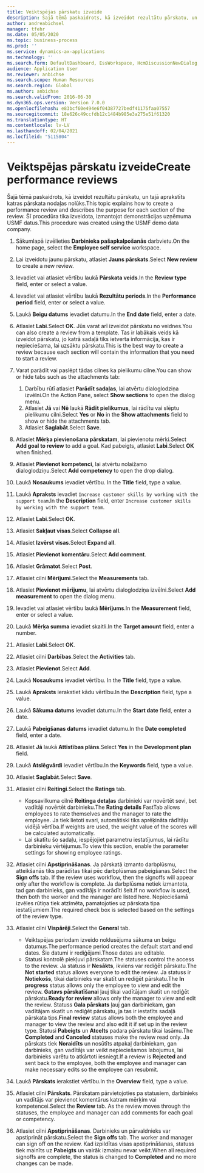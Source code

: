 ```yaml
---
title: Veiktspējas pārskatu izveide
description: Šajā tēmā paskaidrots, kā izveidot rezultātu pārskatu, un tajā aprakstīts katras pārskata nodaļas nolūks.
author: andreabichsel
manager: tfehr
ms.date: 05/05/2020
ms.topic: business-process
ms.prod: ''
ms.service: dynamics-ax-applications
ms.technology: ''
ms.search.form: DefaultDashboard, EssWorkspace, HcmDiscussionNewDialog, HcmDiscussion, HcmDiscussionChangeSettings, HcmDiscussionAddGoalDialog, HcmTopicCreate, HcmMeasurementDetailDialog, HcmPerfJournalAdd, HcmEmployeeDevelopmentWorkspace
audience: Application User
ms.reviewer: anbichse
ms.search.scope: Human Resources
ms.search.region: Global
ms.author: anbichse
ms.search.validFrom: 2016-06-30
ms.dyn365.ops.version: Version 7.0.0
ms.openlocfilehash: e83bcf60e494e6f04387727bedf41175faa07557
ms.sourcegitcommit: 18e626c49ccfdb12c1484b985e3a275e51f61320
ms.translationtype: HT
ms.contentlocale: lv-LV
ms.lasthandoff: 02/04/2021
ms.locfileid: "5115804"
---
```

# <a name="create-performance-reviews"></a><span data-ttu-id="656d2-103">Veiktspējas pārskatu izveide</span><span class="sxs-lookup"><span data-stu-id="656d2-103">Create performance reviews</span></span>


<span data-ttu-id="656d2-104">Šajā tēmā paskaidrots, kā izveidot rezultātu pārskatu, un tajā aprakstīts katras pārskata nodaļas nolūks.</span><span class="sxs-lookup"><span data-stu-id="656d2-104">This topic explains how to create a performance review and describes the purpose for each section of the review.</span></span> <span data-ttu-id="656d2-105">Šī procedūra tika izveidota, izmantojot demonstrācijas uzņēmuma USMF datus.</span><span class="sxs-lookup"><span data-stu-id="656d2-105">This procedure was created using the USMF demo data company.</span></span>

1. <span data-ttu-id="656d2-106">Sākumlapā izvēlieties **Darbinieka pašapkalpošanās** darbvietu.</span><span class="sxs-lookup"><span data-stu-id="656d2-106">On the home page, select the **Employee self service** workspace.</span></span>
2. <span data-ttu-id="656d2-107">Lai izveidotu jaunu pārskatu, atlasiet **Jauns pārskats**.</span><span class="sxs-lookup"><span data-stu-id="656d2-107">Select **New review** to create a new review.</span></span>
3. <span data-ttu-id="656d2-108">Ievadiet vai atlasiet vērtību laukā **Pārskata veids**.</span><span class="sxs-lookup"><span data-stu-id="656d2-108">In the **Review type** field, enter or select a value.</span></span>
4. <span data-ttu-id="656d2-109">Ievadiet vai atlasiet vērtību laukā **Rezultātu periods**.</span><span class="sxs-lookup"><span data-stu-id="656d2-109">In the **Performance period** field, enter or select a value.</span></span>
5. <span data-ttu-id="656d2-110">Laukā **Beigu datums** ievadiet datumu.</span><span class="sxs-lookup"><span data-stu-id="656d2-110">In the **End date** field, enter a date.</span></span>
6. <span data-ttu-id="656d2-111">Atlasiet **Labi**.</span><span class="sxs-lookup"><span data-stu-id="656d2-111">Select **OK**.</span></span> <span data-ttu-id="656d2-112">Jūs varat arī izveidot pārskatu no veidnes.</span><span class="sxs-lookup"><span data-stu-id="656d2-112">You can also create a review from a template.</span></span> <span data-ttu-id="656d2-113">Tas ir labākais veids kā izveidot pārskatu, jo katrā sadaļā tiks ietverta informācija, kas ir nepieciešama, lai uzsāktu pārskatu.</span><span class="sxs-lookup"><span data-stu-id="656d2-113">This is the best way to create a review because each section will contain the information that you need to start a review.</span></span>  
7. <span data-ttu-id="656d2-114">Varat parādīt vai paslēpt tādas cilnes ka pielikumu cilne.</span><span class="sxs-lookup"><span data-stu-id="656d2-114">You can show or hide tabs such as the attachments tab:</span></span>

    1. <span data-ttu-id="656d2-115">Darbību rūtī atlasiet **Parādīt sadaļas**, lai atvērtu dialoglodziņa izvēlni.</span><span class="sxs-lookup"><span data-stu-id="656d2-115">On the Action Pane, select **Show sections** to open the dialog menu.</span></span>
    1. <span data-ttu-id="656d2-116">Atlasiet **Jā** vai **Nē** laukā **Rādīt pielikumus**, lai rādītu vai slēptu pielikumu cilni.</span><span class="sxs-lookup"><span data-stu-id="656d2-116">Select **Yes** or **No** in the **Show attachments** field to show or hide the attachments tab.</span></span>
    1. <span data-ttu-id="656d2-117">Atlasiet **Saglabāt**.</span><span class="sxs-lookup"><span data-stu-id="656d2-117">Select **Save**.</span></span>

8. <span data-ttu-id="656d2-118">Atlasiet **Mērķa pievienošana pārskatam**, lai pievienotu mērķi.</span><span class="sxs-lookup"><span data-stu-id="656d2-118">Select **Add goal to review** to add a goal.</span></span> <span data-ttu-id="656d2-119">Kad pabeigts, atlasiet **Labi**.</span><span class="sxs-lookup"><span data-stu-id="656d2-119">Select **OK** when finished.</span></span>
9. <span data-ttu-id="656d2-120">Atlasiet **Pievienot kompetenci**, lai atvērtu nolaižamo dialoglodziņu.</span><span class="sxs-lookup"><span data-stu-id="656d2-120">Select **Add competency** to open the drop dialog.</span></span>
10. <span data-ttu-id="656d2-121">Laukā **Nosaukums** ievadiet vērtību. </span><span class="sxs-lookup"><span data-stu-id="656d2-121">In the **Title** field, type a value.</span></span>
11. <span data-ttu-id="656d2-122">Laukā **Apraksts** ievadiet `Increase customer skills by working with the support team`.</span><span class="sxs-lookup"><span data-stu-id="656d2-122">In the **Description** field, enter `Increase customer skills by working with the support team`.</span></span>
12. <span data-ttu-id="656d2-123">Atlasiet **Labi**.</span><span class="sxs-lookup"><span data-stu-id="656d2-123">Select **OK**.</span></span>
13. <span data-ttu-id="656d2-124">Atlasiet **Sakļaut visas**.</span><span class="sxs-lookup"><span data-stu-id="656d2-124">Select **Collapse all**.</span></span>
14. <span data-ttu-id="656d2-125">Atlasiet **Izvērst visas**.</span><span class="sxs-lookup"><span data-stu-id="656d2-125">Select **Expand all**.</span></span>
15. <span data-ttu-id="656d2-126">Atlasiet **Pievienot komentāru**.</span><span class="sxs-lookup"><span data-stu-id="656d2-126">Select **Add comment**.</span></span>
16. <span data-ttu-id="656d2-127">Atlasiet **Grāmatot**.</span><span class="sxs-lookup"><span data-stu-id="656d2-127">Select **Post**.</span></span>
17. <span data-ttu-id="656d2-128">Atlasiet cilni **Mērījumi**.</span><span class="sxs-lookup"><span data-stu-id="656d2-128">Select the **Measurements** tab.</span></span>
18. <span data-ttu-id="656d2-129">Atlasiet **Pievienot mērījumu**, lai atvērtu dialoglodziņa izvēlni.</span><span class="sxs-lookup"><span data-stu-id="656d2-129">Select **Add measurement** to open the dialog menu.</span></span>
19. <span data-ttu-id="656d2-130">Ievadiet vai atlasiet vērtību laukā **Mērījums**.</span><span class="sxs-lookup"><span data-stu-id="656d2-130">In the **Measurement** field, enter or select a value.</span></span>
26. <span data-ttu-id="656d2-131">Laukā **Mērķa summa** ievadiet skaitli.</span><span class="sxs-lookup"><span data-stu-id="656d2-131">In the **Target amount** field, enter a number.</span></span>
20. <span data-ttu-id="656d2-132">Atlasiet **Labi**.</span><span class="sxs-lookup"><span data-stu-id="656d2-132">Select **OK**.</span></span>
21. <span data-ttu-id="656d2-133">Atlasiet cilni **Darbības**.</span><span class="sxs-lookup"><span data-stu-id="656d2-133">Select the **Activities** tab.</span></span>
22. <span data-ttu-id="656d2-134">Atlasiet **Pievienot**.</span><span class="sxs-lookup"><span data-stu-id="656d2-134">Select **Add**.</span></span>
23. <span data-ttu-id="656d2-135">Laukā **Nosaukums** ievadiet vērtību. </span><span class="sxs-lookup"><span data-stu-id="656d2-135">In the **Title** field, type a value.</span></span>
24. <span data-ttu-id="656d2-136">Laukā **Apraksts** ierakstiet kādu vērtību.</span><span class="sxs-lookup"><span data-stu-id="656d2-136">In the **Description** field, type a value.</span></span>
25. <span data-ttu-id="656d2-137">Laukā **Sākuma datums** ievadiet datumu.</span><span class="sxs-lookup"><span data-stu-id="656d2-137">In the **Start date** field, enter a date.</span></span>
26. <span data-ttu-id="656d2-138">Laukā **Pabeigšanas datums** ievadiet datumu.</span><span class="sxs-lookup"><span data-stu-id="656d2-138">In the **Date completed** field, enter a date.</span></span>
27. <span data-ttu-id="656d2-139">Atlasiet **Jā** laukā **Attīstības plāns**.</span><span class="sxs-lookup"><span data-stu-id="656d2-139">Select **Yes** in the **Development plan** field.</span></span>
28. <span data-ttu-id="656d2-140">Laukā **Atslēgvārdi** ievadiet vērtību.</span><span class="sxs-lookup"><span data-stu-id="656d2-140">In the **Keywords** field, type a value.</span></span>
29. <span data-ttu-id="656d2-141">Atlasiet **Saglabāt**.</span><span class="sxs-lookup"><span data-stu-id="656d2-141">Select **Save**.</span></span>
30. <span data-ttu-id="656d2-142">Atlasiet cilni **Reitingi**.</span><span class="sxs-lookup"><span data-stu-id="656d2-142">Select the **Ratings** tab.</span></span>  

    - <span data-ttu-id="656d2-143">Kopsavilkuma cilnē **Reitinga detaļas** darbinieki var novērtēt sevi, bet vadītāji novērtēt darbinieku.</span><span class="sxs-lookup"><span data-stu-id="656d2-143">The **Rating details** FastTab allows employees to rate themselves and the manager to rate the employee.</span></span> <span data-ttu-id="656d2-144">Ja tiek lietoti svari, automātiski tiks aprēķināta rādītāju vidējā vērtība.</span><span class="sxs-lookup"><span data-stu-id="656d2-144">If weights are used, the weight value of the scores will be calculated automatically.</span></span>  
    - <span data-ttu-id="656d2-145">Lai skatītu šo sadaļu, iespējojiet parametru iestatījumus, lai rādītu darbinieku vērtējumus.</span><span class="sxs-lookup"><span data-stu-id="656d2-145">To view this section, enable the parameter settings for showing employee ratings.</span></span>  

31. <span data-ttu-id="656d2-146">Atlasiet cilni **Apstiprināšanas**. Ja pārskatā izmanto darbplūsmu, atteikšanās tiks parādītas tikai pēc darbplūsmas pabeigšanas.</span><span class="sxs-lookup"><span data-stu-id="656d2-146">Select the **Sign offs** tab. If the review uses workflow, then the signoffs will appear only after the workflow is complete.</span></span> <span data-ttu-id="656d2-147">Ja darbplūsma netiek izmantota, tad gan darbinieks, gan vadītājs ir norādīti šeit.</span><span class="sxs-lookup"><span data-stu-id="656d2-147">If no workflow is used, then both the worker and the manager are listed here.</span></span> <span data-ttu-id="656d2-148">Nepieciešamā izvēles rūtiņa tiek atzīmēta, pamatojoties uz pārskata tipa iestatījumiem.</span><span class="sxs-lookup"><span data-stu-id="656d2-148">The required check box is selected based on the settings of the review type.</span></span>  
32. <span data-ttu-id="656d2-149">Atlasiet cilni **Vispārēji**.</span><span class="sxs-lookup"><span data-stu-id="656d2-149">Select the **General** tab.</span></span>

    - <span data-ttu-id="656d2-150">Veiktspējas periodam izveido noklusējuma sākuma un beigu datumus.</span><span class="sxs-lookup"><span data-stu-id="656d2-150">The performance period creates the default start and end dates.</span></span> <span data-ttu-id="656d2-151">Šie datumi ir rediģējami.</span><span class="sxs-lookup"><span data-stu-id="656d2-151">Those dates are editable.</span></span>  
    - <span data-ttu-id="656d2-152">Statusi kontrolē piekļuvi pārskatam.</span><span class="sxs-lookup"><span data-stu-id="656d2-152">The statuses control the access to the review.</span></span> <span data-ttu-id="656d2-153">Ja statuss ir **Nesākts**, ikviens var rediģēt pārskatu.</span><span class="sxs-lookup"><span data-stu-id="656d2-153">The **Not started** status allows everyone to edit the review.</span></span> <span data-ttu-id="656d2-154">Ja statuss ir **Notiekošs**, tikai darbinieks var skatīt un rediģēt pārskatu.</span><span class="sxs-lookup"><span data-stu-id="656d2-154">The **In progress** status allows only the employee to view and edit the review.</span></span> <span data-ttu-id="656d2-155">**Gatavs pārskatīšanai** ļauj tikai vadītājam skatīt un rediģēt pārskatu.</span><span class="sxs-lookup"><span data-stu-id="656d2-155">**Ready for review** allows only the manager to view and edit the review.</span></span> <span data-ttu-id="656d2-156">Statuss **Gala pārskats** ļauj gan darbiniekam, gan vadītājam skatīt un rediģēt pārskatu, ja tas ir iestatīts sadaļā pārskata tips.</span><span class="sxs-lookup"><span data-stu-id="656d2-156">**Final review** status allows both the employee and manager to view the review and also edit it if set up in the review type.</span></span> <span data-ttu-id="656d2-157">Statusi **Pabeigts** un **Atcelts** padara pārskatu tikai lasāmu.</span><span class="sxs-lookup"><span data-stu-id="656d2-157">The **Completed** and **Canceled** statuses make the review read only.</span></span> <span data-ttu-id="656d2-158">Ja pārskats tiek **Noraidīts** un nosūtīts atpakaļ darbiniekam, gan darbinieks, gan vadītājs var veikt nepieciešamos labojumus, lai darbinieks varētu to atkārtoti iesniegt.</span><span class="sxs-lookup"><span data-stu-id="656d2-158">If a review is **Rejected** and sent back to the employee, both the employee and manager can make necessary edits so the employee can resubmit.</span></span>

33. <span data-ttu-id="656d2-159">Laukā **Pārskats** ierakstiet vērtību.</span><span class="sxs-lookup"><span data-stu-id="656d2-159">In the **Overview** field, type a value.</span></span>
34. <span data-ttu-id="656d2-160">Atlasiet cilni **Pārskats**. Pārskatam pārvietojoties pa statusiem, darbinieks un vadītājs var pievienot komentārus katram mērķim vai kompetencei.</span><span class="sxs-lookup"><span data-stu-id="656d2-160">Select the **Review** tab. As the review moves through the statuses, the employee and manager can add comments for each goal or competency.</span></span>  
35. <span data-ttu-id="656d2-161">Atlasiet cilni **Apstiprināšanas**. Darbinieks un pārvaldnieks var apstiprināt pārskatu.</span><span class="sxs-lookup"><span data-stu-id="656d2-161">Select the **Sign offs** tab. The worker and manager can sign off on the review.</span></span> <span data-ttu-id="656d2-162">Kad izpildītas visas apstiprināšanas, statuss tiek mainīts uz **Pabeigts** un vairāk izmaiņu nevar veikt.</span><span class="sxs-lookup"><span data-stu-id="656d2-162">When all required signoffs are complete, the status is changed to **Completed** and no more changes can be made.</span></span>  

